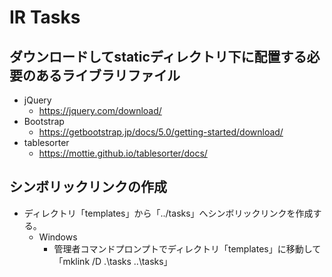# IR Tasks
## ダウンロードしてstaticディレクトリ下に配置する必要のあるライブラリファイル
- jQuery
    - https://jquery.com/download/
- Bootstrap
    - https://getbootstrap.jp/docs/5.0/getting-started/download/
- tablesorter
    - https://mottie.github.io/tablesorter/docs/
## シンボリックリンクの作成
- ディレクトリ「templates」から「../tasks」へシンボリックリンクを作成する。
    - Windows
        - 管理者コマンドプロンプトでディレクトリ「templates」に移動して「mklink /D .\tasks ..\tasks」
